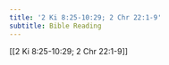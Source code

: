 ```yaml
---
title: '2 Ki 8:25-10:29; 2 Chr 22:1-9'
subtitle: Bible Reading
---
```


[[2 Ki 8:25-10:29; 2 Chr 22:1-9]]